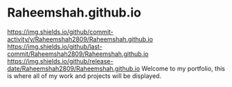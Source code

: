 # Raheemshah.github.io
https://img.shields.io/github/commit-activity/y/Raheemshah2809/Raheemshah.github.io
https://img.shields.io/github/last-commit/Raheemshah2809/Raheemshah.github.io
https://img.shields.io/github/release-date/Raheemshah2809/Raheemshah.github.io
Welcome to my portfolio, this is where all of my work and projects will be displayed. 

